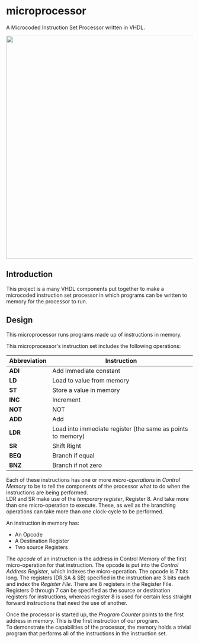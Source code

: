 # microprocessor
A Microcoded Instruction Set Processor written in VHDL.

<img src="https://github.com/nating/microprocessor/blob/master/Images/Full-Processor-Schematic.png" width="600">

## Introduction
This project is a many VHDL components put together to make a microcoded instruction set processor in which programs can be written to memory for the processor to run.

## Design
This microprocessor runs programs made up of instructions in memory.



This microprocessor's instruction set includes the following operations:


Abbreviation    | Instruction
----------------|---------------------------------------------------------------------------------------------
**ADI**         |  Add immediate constant
**LD**          |   Load to value from memory
**ST**          |   Store a value in memory
**INC**         |   Increment
**NOT**         |   NOT
**ADD**         |   Add
**LDR**         |   Load into immediate register (the same as points to memory)
**SR**          |   Shift Right
**BEQ**         |   Branch if equal
**BNZ**         |   Branch if not zero

Each of these instructions has one or more _micro-operations_ in _Control Memory_ to be to tell the components of the processor what to do when the instructions are being performed.  
  LDR and SR make use of the _temporary register_, Register 8. And take more than one micro-operation to execute. These, as well as the branching operations can take more than one clock-cycle to be performed.  
  
An instruction in memory has:
* An Opcode
* A Destination Register
* Two source Registers

The _opcode_ of an instruction is the address in Control Memory of the first micro-operation for that instruction. The opcode is put into the _Control Address Register_, which indexes the micro-operation. The opcode is 7 bits long. The registers (DR,SA & SB) specified in the instruction are 3 bits each and index the _Register File_. There are 8 registers in the Register File. Registers 0 through 7 can be specified as the source or destination registers for instructions, whereas register 8 is used for certain less straight forward instructions that need the use of another.

Once the processor is started up, the _Program Counter_ points to the first address in memory. This is the first instruction of our program.  
  To demonstrate the capabilities of the processor, the memory holds a trivial program that performs all of the instructions in the instruction set. 
  

